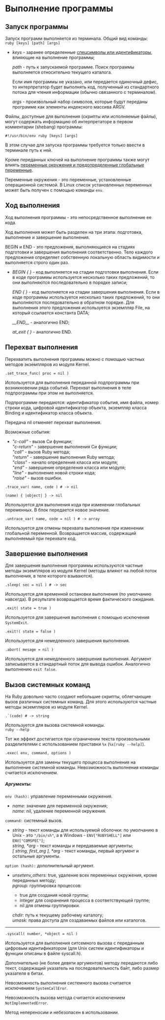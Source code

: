 # Выполнение программы

## Запуск программы

Запуск программ выполняется из терминала. Общий вид команды:  
`ruby [keys] [path] [args]`

+ _keys_ - заранее определенные [спецсимволы или идентификаторы](appbin), влияющие на выполнение программы;  

  _path_ - путь к запускаемой программе. Поиск программы выполняется относительно текущего каталога.

  Если имя программы не указано, или передается одиночный дефис, то интерпретатор будет выполнять код, полученный из стандартного потока для чтения информации (обычно связанного с терминалом).  

  _args_ - произвольный набор символов, которые будут переданы программе как элементы индексного массива ARGV.

Файлы, доступные для выполнения (скрипты или исполняемые файлы), могут содержать информацию об интерпретаторе в первом комментарии (shebang) программы:

`#!/usr/bin/env ruby [keys] [args]`

В этом случае для запуска программы требуется только ввести в терминале путь к ней.

Кроме переданных ключей на выполнение программы также могут влиять [переменные окружения и предопределенные глобальные переменные](appbin).

Переменные окружения - это переменные, установленные операционной системой. В Linux список установленных переменных может быть получен с помощью команды `env`.

## Ход выполнения

Ход выполнения программы - это непосредственное выполнение ее кода.

Ход выполнения может быть разделен на три этапа: подготовка, выполнение и завершение выполнения.

BEGIN и END - это предложения, выполняющиеся на стадиях подготовки и завершения выполнения соответственно. Тело каждого предложения определяет собственную локальную область видимости и выполняется строго один раз.

+ _BEGIN { }_ - код выполняется на стадии подготовки выполнения. Если в коде программы используется несколько таких предложений, то они выполняются последовательно в порядке записи;  

  _END { }_ - код выполняется на стадии завершения выполнения. Если в коде программы используется несколько таких предложений, то они выполняются последовательно в обратном порядке. Для выполнения этого предложения используется экземпляр File, на который ссылается константа DATA;  

  *\_\_END\_\_* - аналогично END;

  *at_exit { }* - аналогично END.

## Перехват выполнения

Перехватить выполнения программы можно с помощью частных методов экземпляров из модуля Kernel.

`.set_trace_func( proc = nil )`

Используется для выполнения переданной подпрограммы при возникновении ряда событий. Перехват выполнения в теле подпрограммы при этом не выполняется.

Подпрограмме передаются: идентификатор события, имя файла, номер строки кода, цифровой идентификатор объекта, экземпляр класса Binding и идентификатор класса объекта.

Передача nil отменяет перехват выполнения.

Возможные события:
+ _"c-call"_ - вызов Си функции;  
  _"c-return"_ - завершение выполнения Си функции;  
  _"call"_ - вызов Ruby метода;  
  _"return"_ - завершение выполнения Ruby метода;  
  _"class"_ - начало определения класса или модуля;  
  _"end"_ - завершение определения класса или модуля;  
  _"line"_ - выполнение новой строки кода;  
  _"raise"_ - вызов ошибки.

`.trace_var( name, code ) # -> nil`

`(name) { |object| } -> nil`

Используется для выполнения кода при изменении глобальных переменных. В блок передается новое значение.

`.untrace_var( name, code = nil ) # -> array`

Используется для отмены перехвата выполнения при изменении глобальной переменной. Возвращается массив, содержащий выполняемый при перехвате код.

## Завершение выполнения

Для завершения выполнения программы используются частные методы экземпляров из модуля Kernel (методы влияют на любой поток выполнения, в теле которого взываются).

`.sleep( sec = nil ) # -> sec`

Используется для временной остановки выполнения (по умолчанию навсегда). В результате возвращается время фактического ожидания.

`.exit( state = true )`

Используется для завершения выполнения с помощью исключения `SystemExit`.

`.exit!( state = false )`

Используется для немедленного завершения выполнения.

`.abort( mesage = nil )`

Используется для немедленного завершения выполнения. Аргумент записывается в стандартный поток для вывода ошибок. Аналогично выполнению `exit false`.

## Вызов системных команд

На Ruby довольно часто создают небольшие скрипты, облегчающие вызов различных системных команд. Для этого используются частные методы экземпляров из модуля Kernel.

``.`(code) # -> string``

Используется для вызова системной команды.  
`ruby --help`

Тот же эффект достигается при ограничении текста произвольными разделителями с использованием приставки `%x` (`%x[ruby --help]`).

`.exec( env, command, options )`

Используется для замены текущего процесса выполнения на выполнение системной команды. Невозможность выполнения команды считается исключением.

##### Аргументы:

`env (hash):` управление переменными окружения.

+ _name:_ значение для переменной окружения;  
  _name:_ nil, удаление переменной окружения.

`command:` системный вызов.

+ _string_ - текст команды для используемой оболочки: по умолчанию в Unix - это `"/bin/sh"`, а в Windows - `ENV["RUBYSHELL"]` или `ENV["COMSPEC"]`;  
  _string, *arg_ - текст команды и передаваемые аргументы;  
  _[ string, first_arg ], *arg_ - текст команды, первый аргумент и остальные аргументы.

`option (hash):` дополнительный аргумент.

+ _unsetenv_others:_ true, удаление всех переменных окружения, кроме переданных методу;  
  _pgroup:_ группировка процессов:
    * true для создания новой группы;
    * integer для сохранения процесса в соответствующей группе;
    * nil для отмены группировки.

  _chdir:_ путь к текущему рабочему каталогу;  
  _umask:_ права доступа для создаваемых файлов или каталогов.

*****

`.syscall( number, *object = nil )`

Используется для выполнения ситсемного вызова с переданным цифровым идентификатором (для Unix систем идентификаторы и функции описаны в файле syscall.h).

Дополнительно (не более девяти аргументов) методу передаются либо текст, содержащий указатель на последовательность байт, либо размер указателя в битах.

Невозможность выполнения системного вызова считается исключением `SystemCallEror`.

Невозможность вызова метода считается исключением `NotImplementedError`.

Метод непереносим и небезопасен в использовании.